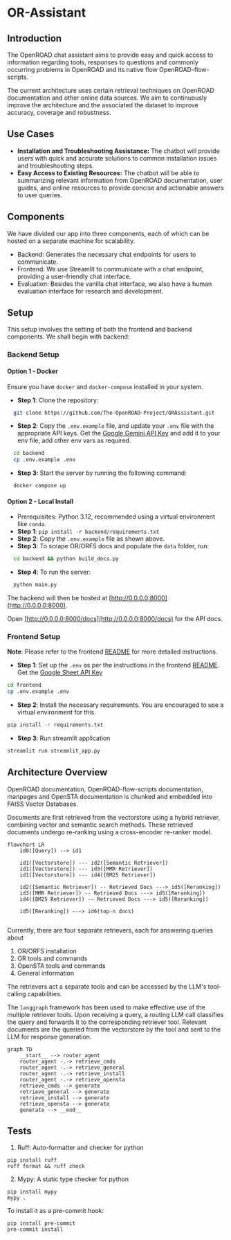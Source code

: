 # OR-Assistant

## Introduction

The OpenROAD chat assistant aims to provide easy and quick access to information regarding tools, responses to questions and commonly occurring problems in OpenROAD and its native flow OpenROAD-flow-scripts.

The current architecture uses certain retrieval techniques on OpenROAD documentation and other online data sources. We aim to continuously improve the architecture and the associated the dataset to improve accuracy, coverage and robustness.

## Use Cases

- **Installation and Troubleshooting Assistance:** The chatbot will provide users with quick and accurate solutions to common installation issues and troubleshooting steps.
- **Easy Access to Existing Resources:** The chatbot will be able to summarizing relevant information from OpenROAD documentation, user guides, and online resources to provide concise and actionable answers to user queries.

## Components

We have divided our app into three components, each of which can be hosted on a separate machine for scalability. 
- Backend: Generates the necessary chat endpoints for users to communicate.
- Frontend: We use Streamlit to communicate with a chat endpoint, providing a user-friendly chat interface.
- Evaluation: Besides the vanilla chat interface, we also have a human evaluation interface for research and development.

## Setup

This setup involves the setting of both the frontend and backend components. We shall begin with backend: 

### Backend Setup

#### Option 1 - Docker

Ensure you have `docker` and `docker-compose` installed in your system.

- **Step 1**: Clone the repository:

```bash
  git clone https://github.com/The-OpenROAD-Project/ORAssistant.git
```

- **Step 2**: Copy the `.env.example` file, and update your `.env` file with the appropriate API keys. Get the [Google Gemini API Key](https://ai.google.dev) and add it to your env file, add other env vars as required.

```bash
  cd backend
  cp .env.example .env
```

- **Step 3**: Start the server by running the following command:

```bash
  docker compose up
```

#### Option 2 - Local Install

- Prerequisites: Python 3.12, recommended using a virtual environment like `conda`.
- **Step 1**: `pip install -r backend/requirements.txt`
- **Step 2**: Copy the `.env.example` file as shown above.
- **Step 3**: To scrape OR/ORFS docs and populate the `data` folder, run:

```bash
  cd backend && python build_docs.py
```

- **Step 4**: To run the server:
```bash
  python main.py
```

The backend will then be hosted at [http://0.0.0.0:8000](http://0.0.0.0:8000). 

Open [http://0.0.0.0:8000/docs](http://0.0.0.0:8000/docs) for the API docs.

### Frontend Setup

**Note**: Please refer to the frontend [README](./frontend/README.md) for more detailed instructions.

- **Step 1**: Set up the `.env` as per the instructions in the frontend [README](./frontend/README.md). Get the [Google Sheet API Key](https://developers.google.com/sheets/api/guides/concepts)
```bash
cd frontend
cp .env.example .env
```

- **Step 2**: Install the necessary requirements. You are encouraged to use a virtual environment for this.
```bash
pip install -r requirements.txt
```

- **Step 3**: Run streamlit application
```bash
streamlit run streamlit_app.py
```

## Architecture Overview

OpenROAD documentation, OpenROAD-flow-scripts documentation, manpages and OpenSTA documentation is chunked and embedded into FAISS Vector Databases.  

Documents are first retrieved from the vectorstore using a hybrid retriever, combining vector and semantic search methods. These retrieved documents undergo re-ranking using a cross-encoder re-ranker model.
```mermaid
flowchart LR
    id0([Query]) --> id1

    id1([Vectorstore]) --- id2([Semantic Retriever])
    id1([Vectorstore]) --- id3([MMR Retriever])
    id1([Vectorstore]) --- id4([BM25 Retriever])

    id2([Semantic Retriever]) -- Retrieved Docs ---> id5([Reranking]) 
    id3([MMR Retriever]) -- Retrieved Docs ---> id5([Reranking])
    id4([BM25 Retriever]) -- Retrieved Docs ---> id5([Reranking])

    id5([Reranking]) ---> id6(top-n docs)
 
``` 

Currently, there are four separate retrievers, each for answering queries about 
1. OR/ORFS installation
2. OR tools and commands
3. OpenSTA tools and commands
4. General information

The retrievers act a separate tools and can be accessed by the LLM's tool-calling capabilities.

The `langgraph` framework has been used to make effective use of the multiple retriever tools. Upon receiving a query, a routing LLM call classifies the query and forwards it to the corresponding retriever tool. Relevant documents are the queried from the vectorstore by the tool and sent to the LLM for response generation.

```mermaid
graph TD
    __start__ --> router_agent
    router_agent -.-> retrieve_cmds
    router_agent -.-> retrieve_general
    router_agent -.-> retrieve_install
    router_agent -.-> retrieve_opensta
    retrieve_cmds --> generate
    retrieve_general --> generate
    retrieve_install --> generate
    retrieve_opensta --> generate
    generate --> __end__
```

## Tests

1) Ruff: Auto-formatter and checker for python

```
pip install ruff
ruff format && ruff check
```

2) Mypy: A static type checker for python

```
pip install mypy 
mypy .
```

To install it as a pre-commit hook:
```
pip install pre-commit
pre-commit install
```

